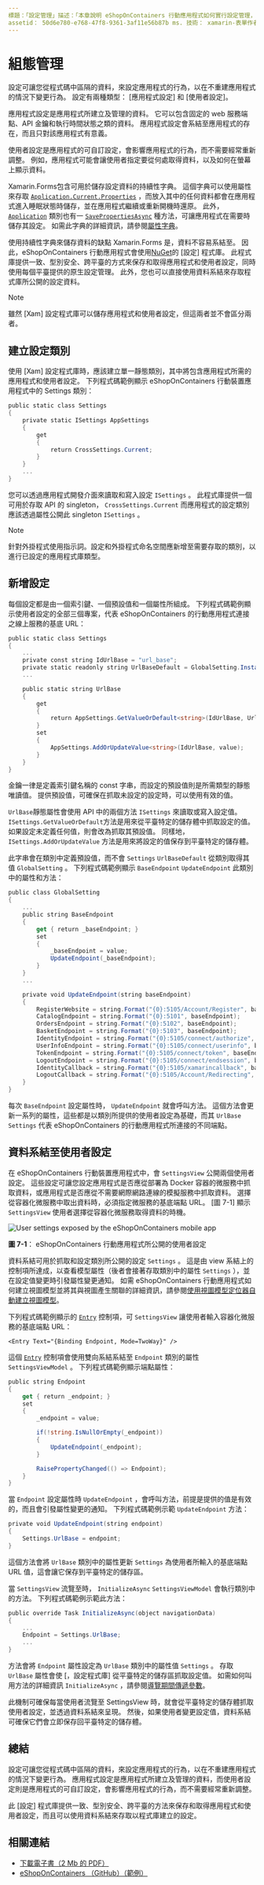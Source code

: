 ```yaml
---
標題：「設定管理」描述：「本章說明 eShopOnContainers 行動應用程式如何實行設定管理，以提供應用程式設定和使用者設定。」
assetid： 50d6e780-e768-47f8-9361-3af11e56b87b ms. 技術： xamarin-表單作者： davidbritch ms. author： dabritch ms. 日期：08/07/2017 否-loc： [ Xamarin.Forms ， Xamarin.Essentials ]
---
```


# <a name="configuration-management"></a>組態管理

設定可讓您從程式碼中區隔的資料，來設定應用程式的行為，以在不重建應用程式的情況下變更行為。 設定有兩種類型： [應用程式設定] 和 [使用者設定]。

應用程式設定是應用程式所建立及管理的資料。 它可以包含固定的 web 服務端點、API 金鑰和執行時間狀態之類的資料。 應用程式設定會系結至應用程式的存在，而且只對該應用程式有意義。

使用者設定是應用程式的可自訂設定，會影響應用程式的行為，而不需要經常重新調整。 例如，應用程式可能會讓使用者指定要從何處取得資料，以及如何在螢幕上顯示資料。

Xamarin.Forms包含可用於儲存設定資料的持續性字典。 這個字典可以使用屬性來存取 [`Application.Current.Properties`](xref:Xamarin.Forms.Application.Properties) ，而放入其中的任何資料都會在應用程式進入睡眠狀態時儲存，並在應用程式繼續或重新開機時還原。 此外， [`Application`](xref:Xamarin.Forms.Application) 類別也有一 [`SavePropertiesAsync`](xref:Xamarin.Forms.Application.SavePropertiesAsync) 種方法，可讓應用程式在需要時儲存其設定。 如需此字典的詳細資訊，請參閱[屬性字典](~/xamarin-forms/app-fundamentals/application-class.md#properties-dictionary)。

使用持續性字典來儲存資料的缺點 Xamarin.Forms 是，資料不容易系結至。 因此，eShopOnContainers 行動應用程式會使用[NuGet](https://www.nuget.org/packages/Xam.Plugins.Settings/)的 [設定] 程式庫。 此程式庫提供一致、型別安全、跨平臺的方式來保存和取得應用程式和使用者設定，同時使用每個平臺提供的原生設定管理。 此外，您也可以直接使用資料系結來存取程式庫所公開的設定資料。

> [!NOTE]
> 雖然 [Xam] 設定程式庫可以儲存應用程式和使用者設定，但這兩者並不會區分兩者。

## <a name="creating-a-settings-class"></a>建立設定類別

使用 [Xam] 設定程式庫時，應該建立單一靜態類別，其中將包含應用程式所需的應用程式和使用者設定。 下列程式碼範例顯示 eShopOnContainers 行動裝置應用程式中的 Settings 類別：

```csharp
public static class Settings  
{  
    private static ISettings AppSettings  
    {  
        get  
        {  
            return CrossSettings.Current;  
        }  
    }  
    ...  
}
```

您可以透過應用程式開發介面來讀取和寫入設定 `ISettings` 。 此程式庫提供一個可用於存取 API 的 singleton， `CrossSettings.Current` 而應用程式的設定類別應該透過屬性公開此 singleton `ISettings` 。

> [!NOTE]
> 針對外掛程式使用指示詞。設定和外掛程式命名空間應新增至需要存取的類別，以進行已設定的應用程式庫類型。

## <a name="adding-a-setting"></a>新增設定

每個設定都是由一個索引鍵、一個預設值和一個屬性所組成。 下列程式碼範例顯示使用者設定的全部三個專案，代表 eShopOnContainers 的行動應用程式連接之線上服務的基底 URL：

```csharp
public static class Settings  
{  
    ...  
    private const string IdUrlBase = "url_base";  
    private static readonly string UrlBaseDefault = GlobalSetting.Instance.BaseEndpoint;  
    ...  

    public static string UrlBase  
    {  
        get  
        {  
            return AppSettings.GetValueOrDefault<string>(IdUrlBase, UrlBaseDefault);  
        }  
        set  
        {  
            AppSettings.AddOrUpdateValue<string>(IdUrlBase, value);  
        }  
    }  
}
```

金鑰一律是定義索引鍵名稱的 const 字串，而設定的預設值則是所需類型的靜態唯讀值。 提供預設值，可確保在抓取未設定的設定時，可以使用有效的值。

`UrlBase`靜態屬性會使用 API 中的兩個方法 `ISettings` 來讀取或寫入設定值。 `ISettings.GetValueOrDefault`方法是用來從平臺特定的儲存體中抓取設定的值。 如果設定未定義任何值，則會改為抓取其預設值。 同樣地， `ISettings.AddOrUpdateValue` 方法是用來將設定的值保存到平臺特定的儲存體。

此字串會在類別中定義預設值，而不會 `Settings` `UrlBaseDefault` 從類別取得其值 `GlobalSetting` 。 下列程式碼範例顯示 `BaseEndpoint` `UpdateEndpoint` 此類別中的屬性和方法：

```csharp
public class GlobalSetting  
{  
    ...  
    public string BaseEndpoint  
    {  
        get { return _baseEndpoint; }  
        set  
        {  
            _baseEndpoint = value;  
            UpdateEndpoint(_baseEndpoint);  
        }  
    }  
    ...  

    private void UpdateEndpoint(string baseEndpoint)  
    {  
        RegisterWebsite = string.Format("{0}:5105/Account/Register", baseEndpoint);  
        CatalogEndpoint = string.Format("{0}:5101", baseEndpoint);  
        OrdersEndpoint = string.Format("{0}:5102", baseEndpoint);  
        BasketEndpoint = string.Format("{0}:5103", baseEndpoint);  
        IdentityEndpoint = string.Format("{0}:5105/connect/authorize", baseEndpoint);  
        UserInfoEndpoint = string.Format("{0}:5105/connect/userinfo", baseEndpoint);  
        TokenEndpoint = string.Format("{0}:5105/connect/token", baseEndpoint);  
        LogoutEndpoint = string.Format("{0}:5105/connect/endsession", baseEndpoint);  
        IdentityCallback = string.Format("{0}:5105/xamarincallback", baseEndpoint);  
        LogoutCallback = string.Format("{0}:5105/Account/Redirecting", baseEndpoint);  
    }  
}
```

每次 `BaseEndpoint` 設定屬性時， `UpdateEndpoint` 就會呼叫方法。 這個方法會更新一系列的屬性，這些都是以類別所提供的使用者設定為基礎，而其 `UrlBase` `Settings` 代表 eShopOnContainers 的行動應用程式所連接的不同端點。

## <a name="data-binding-to-user-settings"></a>資料系結至使用者設定

在 eShopOnContainers 行動裝置應用程式中，會 `SettingsView` 公開兩個使用者設定。 這些設定可讓您設定應用程式是否應從部署為 Docker 容器的微服務中抓取資料，或應用程式是否應從不需要網際網路連線的模擬服務中抓取資料。 選擇從容器化微服務中取出資料時，必須指定微服務的基底端點 URL。 [圖 7-1] 顯示 `SettingsView` 使用者選擇從容器化微服務取得資料的時機。

![](configuration-management-images/settings-endpoint.png "User settings exposed by the eShopOnContainers mobile app")

**圖 7-1**： eShopOnContainers 行動應用程式所公開的使用者設定

資料系結可用於抓取和設定類別所公開的設定 `Settings` 。 這是由 view 系結上的控制項所達成，以查看模型屬性（後者會接著存取類別中的屬性 `Settings` ），並在設定值變更時引發屬性變更通知。 如需 eShopOnContainers 行動應用程式如何建立視圖模型並將其與視圖產生關聯的詳細資訊，請參閱[使用視圖模型定位器自動建立視圖模型](~/xamarin-forms/enterprise-application-patterns/mvvm.md#automatically-creating-a-view-model-with-a-view-model-locator)。

下列程式碼範例顯示的 [`Entry`](xref:Xamarin.Forms.Entry) 控制項，可 `SettingsView` 讓使用者輸入容器化微服務的基底端點 URL：

```xaml
<Entry Text="{Binding Endpoint, Mode=TwoWay}" />
```

這個 [`Entry`](xref:Xamarin.Forms.Entry) 控制項會使用雙向系結系結至 `Endpoint` 類別的屬性 `SettingsViewModel` 。 下列程式碼範例顯示端點屬性：

```csharp
public string Endpoint  
{  
    get { return _endpoint; }  
    set  
    {  
        _endpoint = value;  

        if(!string.IsNullOrEmpty(_endpoint))  
        {  
            UpdateEndpoint(_endpoint);  
        }  

        RaisePropertyChanged(() => Endpoint);  
    }  
}
```

當 `Endpoint` 設定屬性時 `UpdateEndpoint` ，會呼叫方法，前提是提供的值是有效的，而且會引發屬性變更的通知。 下列程式碼範例示範 `UpdateEndpoint` 方法：

```csharp
private void UpdateEndpoint(string endpoint)  
{  
    Settings.UrlBase = endpoint;  
}
```

這個方法會將 `UrlBase` 類別中的屬性更新 `Settings` 為使用者所輸入的基底端點 URL 值，這會讓它保存到平臺特定的儲存區。

當 `SettingsView` 流覽至時， `InitializeAsync` `SettingsViewModel` 會執行類別中的方法。 下列程式碼範例示範此方法：

```csharp
public override Task InitializeAsync(object navigationData)  
{  
    ...  
    Endpoint = Settings.UrlBase;  
    ...  
}
```

方法會將 `Endpoint` 屬性設定為 `UrlBase` 類別中的屬性值 `Settings` 。 存取 `UrlBase` 屬性會使 [，設定程式庫] 從平臺特定的儲存區抓取設定值。 如需如何叫用方法的詳細資訊 `InitializeAsync` ，請參閱[導覽期間傳遞參數](~/xamarin-forms/enterprise-application-patterns/navigation.md#passing-parameters-during-navigation)。

此機制可確保每當使用者流覽至 SettingsView 時，就會從平臺特定的儲存體抓取使用者設定，並透過資料系結來呈現。 然後，如果使用者變更設定值，資料系結可確保它們會立即保存回平臺特定的儲存體。

## <a name="summary"></a>總結

設定可讓您從程式碼中區隔的資料，來設定應用程式的行為，以在不重建應用程式的情況下變更行為。 應用程式設定是應用程式所建立及管理的資料，而使用者設定則是應用程式的可自訂設定，會影響應用程式的行為，而不需要經常重新調整。

此 [設定] 程式庫提供一致、型別安全、跨平臺的方法來保存和取得應用程式和使用者設定，而且可以使用資料系結來存取以程式庫建立的設定。

## <a name="related-links"></a>相關連結

- [下載電子書（2 Mb 的 PDF）](https://aka.ms/xamarinpatternsebook)
- [eShopOnContainers （GitHub）（範例）](https://github.com/dotnet-architecture/eShopOnContainers)
